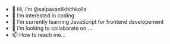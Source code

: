 - 👋 Hi, I’m @saipavanlikhithkolla
- 👀 I’m interested in coding
- 🌱 I’m currently learning JavaScript for frontend developement 
- 💞️ I’m looking to collaborate on ...
- 📫 How to reach me...
<!---
saipavanlikhithkolla/saipavanlikhithkolla is a ✨ special ✨ repository because its `README.md` (this file) appears on your GitHub profile.
You can click the Preview link to take a look at your changes.
--->
